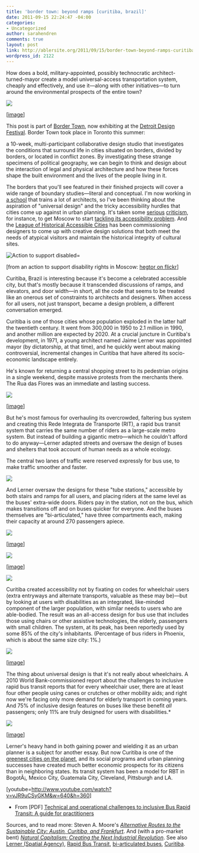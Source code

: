 ```yaml
---
title: 'border town: beyond ramps [curitiba, brazil]'
date: 2011-09-15 22:24:47 -04:00
categories:
- Uncategorized
author: sarahendren
comments: true
layout: post
link: http://ablersite.org/2011/09/15/border-town-beyond-ramps-curitiba-brazil/
wordpress_id: 2122
---
```


How does a bold, military-appointed, possibly technocratic architect-turned-mayor create a model universal-access transportation system, cheaply and effectively, and use it—along with other initiatives—to turn around the environmental prospects of the entire town?

[![](http://ablersite.files.wordpress.com/2011/09/tr04curitibabrazil_web.jpg)](http://ablersite.files.wordpress.com/2011/09/tr04curitibabrazil_web.jpg)

[[image](http://ninjasharks.blogspot.com/2010/09/convenient-truth.html)]

This post is part of [Border Town](http://dividedcities.com/), now exhibiting at the [Detroit Design Festival](http://www.detroitdesignfestival.com/happenings/bordertown/http://www.detroitdesignfestival.com/happenings/bordertown/). Border Town took place in Toronto this summer:


a 10-week, multi-participant collaborative design studio that investigates the conditions that surround life in cities situated on borders, divided by borders, or located in conflict zones. By investigating these strange specimens of political geography, we can begin to think and design about the interaction of legal and physical architecture and how these forces shape the built environment and the lives of the people living in it.


The borders that you'll see featured in their finished projects will cover a wide range of boundary studies—literal and conceptual. I'm now working in [a school](http://www.gsd.harvard.edu/#/news/all-news/feed.html) that trains a lot of architects, so I've been thinking about the aspiration of "universal design" and the tricky accessibility hurdles that cities come up against in urban planning. It's taken some [serious](http://www.nytimes.com/2010/05/21/world/europe/21moscow.html?_r=1&ref=paralympic_games) [criticism](http://news.bbc.co.uk/2/hi/8302633.stm), for instance, to get Moscow to start [tackling its accessibility problem](http://context.themoscowtimes.ru/news/article/putin-courts-the-disabled-before-duma-vote/442385.html). And the [League of Historical Accessible Cities](http://www.efc.be/Networking/InterestGroupsAndFora/Disability/Pages/LeagueofHistoricalAccesiblecities.aspx) has been commissioning designers to come up with creative design solutions that both meet the needs of atypical visitors and maintain the historical integrity of cultural sites.

![Action to support disabled=](http://farm5.static.flickr.com/4115/4931861185_ed55779fe0.jpg)

[from an action to support disability rights in Moscow: [hegtor on flickr](http://www.flickr.com/photos/yuri_timofeyev/4931861185/in/photostream/)]

Curitiba, Brazil is interesting because it's become a celebrated accessible city, but that's mostly because it transcended discussions of ramps, and elevators, and door width—in short, all the code that seems to be treated like an onerous set of constraints to architects and designers. When access for all users, not just transport, became a design problem, a different conversation emerged.

Curitiba is one of those cities whose population exploded in the latter half the twentieth century. It went from 300,000 in 1950 to 2.1 million in 1990, and another million are expected by 2020. At a crucial juncture in Curitiba's development, in 1971, a young architect named Jaime Lerner was appointed mayor (by dictatorship, at that time), and he quickly went about making controversial, incremental changes in Curitiba that have altered its socio-economic landscape entirely.

He's known for returning a central shopping street to its pedestrian origins in a single weekend, despite massive protests from the merchants there. The Rua das Flores was an immediate and lasting success.

[![](http://ablersite.files.wordpress.com/2011/09/ruadasflores.jpg)](http://ablersite.files.wordpress.com/2011/09/ruadasflores.jpg)

[[image](http://visual-de-londrina.blogspot.com/2010/01/curitiba-sem-poluicao-visual.html)]

But he's most famous for overhauling its overcrowded, faltering bus system and creating this Rede Integrata de Transporte (RIT), a rapid bus transit system that carries the same number of riders as a large-scale metro system. But instead of building a gigantic metro—which he couldn't afford to do anyway—Lerner adapted streets and oversaw the design of buses and shelters that took account of human needs as a whole ecology.

The central two lanes of traffic were reserved expressly for bus use, to make traffic smoother and faster.

[![](http://ablersite.files.wordpress.com/2011/09/curitibainside_bus.jpg)](http://ablersite.files.wordpress.com/2011/09/curitibainside_bus.jpg)

And Lerner oversaw the designs for these "tube stations," accessible by both stairs and ramps for all users, and placing riders at the same level as the buses' extra-wide doors. Riders pay in the station, not on the bus, which makes transitions off and on buses quicker for everyone. And the buses themselves are "bi-articulated," have three compartments each, making their capacity at around 270 passengers apiece.

[![](http://ablersite.files.wordpress.com/2011/09/curitiba_busstube.jpg)](http://ablersite.files.wordpress.com/2011/09/curitiba_busstube.jpg)

[[image](http://www.embarq.org/en/city/curitiba-brazil)]

[![](http://ablersite.files.wordpress.com/2011/09/449px-curitiba_10_2006_04_w.jpg)](http://ablersite.files.wordpress.com/2011/09/449px-curitiba_10_2006_04_w.jpg)

[[image](http://wapedia.mobi/en/Wheelchair_accessible)]

[![](http://ablersite.files.wordpress.com/2011/09/bus_stops_3_curitiba_bras.gif)](http://ablersite.files.wordpress.com/2011/09/bus_stops_3_curitiba_bras.gif)

Curitiba created accessibility not by fixating on codes for wheelchair users (extra entryways and alternate transports, valuable as these may be)—but by looking at users with disabilities as an integrated, like-minded component of the larger population, with similar needs to users who are able-bodied. The result was an all-access design for bus use that includes those using chairs or other assistive technologies, the elderly, passengers with small children. The system, at its peak, has been reportedly used by some 85% of the city's inhabitants. (Percentage of bus riders in Phoenix, which is about the same size city: 1%.)

[![](http://ablersite.files.wordpress.com/2011/09/bus_door_open_curitiba.gif)](http://ablersite.files.wordpress.com/2011/09/bus_door_open_curitiba.gif)

[[image](http://visual-de-londrina.blogspot.com/2010/01/curitiba-sem-poluicao-visual.html)]

The thing about universal design is that it's not really about wheelchairs. A 2010 World Bank-commissioned report about the challenges to inclusive rapid bus transit reports that for every wheelchair user, there are at least four other people using canes or crutches or other mobility aids; and right now we're facing only more demand for elderly transport in coming years. And 75% of inclusive design features on buses like these benefit *all* passengers; only 11% are truly designed for users with disabilities.*

[![](http://ablersite.files.wordpress.com/2011/09/curitiba007.jpg)](http://ablersite.files.wordpress.com/2011/09/curitiba007.jpg)

[[image](http://greatergreaterwashington.org/post/5001/lessons-from-a-south-american-bus-rapid-transit-system/)]

Lerner's heavy hand in both gaining power and wielding it as an urban planner is a subject for another essay. But now Curitiba is one of the [greenest cities on the planet](http://ecosmarty.org/5-greenest-cities-in-the-world/), and its social programs and urban planning successes have created much better economic prospects for its citizens than in neighboring states. Its transit system has been a model for RBT in BogotÃ¡, Mexico City, Guatemala City, Cleveland, Pittsburgh and LA.

[youtube=http://www.youtube.com/watch?v=vJR9uCSyGKM&w=640&h=360]

* From [PDF] [Technical and operational challenges to inclusive Bus Rapid Transit: A guide for practitioners](http://siteresources.worldbank.org/DISABILITY/Resources/280658-1239044853210/5995073-1239044977199/5995074-1239045184837/5995121-1239046824546/BRT_Challenges9-10.pdf)

Sources, and to read more: Steven A. Moore's [_Alternative Routes to the Sustainable City: Austin, Curitiba, and Frankfurt_](http://www.amazon.com/Alternative-Routes-Sustainable-City-Frankfurt/dp/0739115340/ref=sr_1_1?ie=UTF8&qid=1316137747&sr=8-1). And (with a pro-market bent) [_Natural Capitalism: Creating the Next Industrial Revolution_](http://www.amazon.com/Natural-Capitalism-Creating-Industrial-Revolution/dp/0316353000/ref=sr_1_1?s=books&ie=UTF8&qid=1316137813&sr=1-1). See also [Lerner (Spatial Agency)](http://www.spatialagency.net/database/where/organisational%20structures/jaime.lerner), [Rapid Bus Transit](http://en.wikipedia.org/wiki/Rapid_bus_transit), [bi-articulated buses](http://en.wikipedia.org/wiki/Bi-articulated_bus), [Curitiba](http://en.wikipedia.org/wiki/Curitiba).
